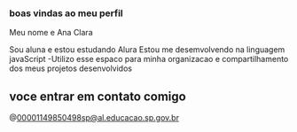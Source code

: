 ### boas vindas ao meu perfil 

Meu nome e Ana Clara 

Sou aluna e estou estudando Alura
Estou me desemvolvendo na linguagem javaScript
-Utilizo esse espaco para minha organizacao e compartilhamento dos meus projetos desenvolvidos 

## voce entrar em contato comigo 

@00001149850498sp@al.educacao.sp.gov.br 
